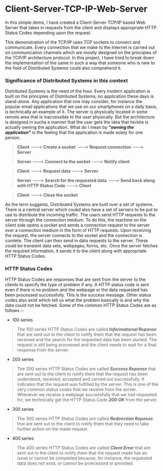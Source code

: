 # Client-Server-TCP-IP-Web-Server

In this simple demo, I have created a Client-Server TCP/IP based Web Server that takes in requests from the client and displays appropriate HTTP Status Codes depending upon the request.

This demonstration of the TCP/IP uses TCP sockets to connect and communicate. Every connection that we make to the Internet is carried out on communication channels which are mostly designed on the principles of the TCP/IP architecture protocol. In this project, I have tried to break down the implementation of the same in such a way that someone who is new to the field of Distributed Systems could also comprehend it.

### Significance of Distributed Systems in this context

Distributed Systems is the need of the hour. Every modern application is built on the principles of Distributed Systems; no application these days is stand-alone. Any application that one may consider, for instance the popular email applications that we use on our smartphones on a daily basis, is technically an example of it. The server is physically located in some remote area that is inaccessible to the user physically. But the architecture is designed in sucha a manner that the user gets the idea that he/she is actually owning the application. What do I mean by ***"owning the application"*** is the feeling that the application is made solely for one person.

> **Client** ---> **Create a socket** ---> **Request connection** ---> **Server**

> **Server** ---> **Connect to the socket** ---> **Notify client**

> **Client** ---> **Request data** ---> **Server**

> **Server** ---> **Search for the requested data** ---> **Send back along with HTTP Status Code** ---> **Client**

> **Client** ---> **Close the socket**

As the term suggests, Distributed Systems are built over a set of systems. There is a central server which coukd also have a set of servers to be put to use to distribute the incoming traffic. The users send HTTP requests to the server through the connection medium. To do this, the machine on the client side opens a socket and sends a connection request to the server over a connection medium in the form of HTTP requests. Upon receiving the request, the server connects to the socket and the connection is comlete. The client can then send in data requests to the server. These could be transient data sets, webpages, forms, etc. Once the server fetches the required information, it sends it to the client along with appropriate HTTP Status Codes.

### HTTP Status Codes

HTTP Status Codes are responses that are sent from the server to the clients to specify the type of problem if any. A HTTP status code is sent even if there is no problem and the webpage or the data requested has been processed successfully. This is the success message. Other status codes also exist which tell us what the problem basically is and why the data could not be fetched. Some of the common HTTP Status Codes are as follows :-

- 100 series
> The 100 series HTTP Status Codes are called ***Informational Reponse*** that are sent out to the client to notify them that the request has been received and the search for the requested data has been started. The request is still being processed and the client needs to wait for a final response from the server.

- 200 series
> The 200 series HTTP Status Codes are called ***Success Reponse*** that are sent out to the client to notify them that the request has been understood, received, accepted and carried out successfully. It indicates that the request was fulfilled by the server. This is one of the very common status codes that we receive from the server. Whenever we receive a webpage successfully that we had requested for, we technically get the HTTP Status Code ***200 OK*** from the server.

- 300 series
> The 300 series HTTP Status Codes are called ***Redirection Reponse*** that are sent out to the client to notify them that they need to take further action on the made request.

- 400 series
> The 400 series HTTP Status Codes are called ***Client Error*** that are sent out to the client to notify them that the request made has an issue or cannot be completed because, for instance, the requested data does not exist, or cannot be proecessed or provided.

